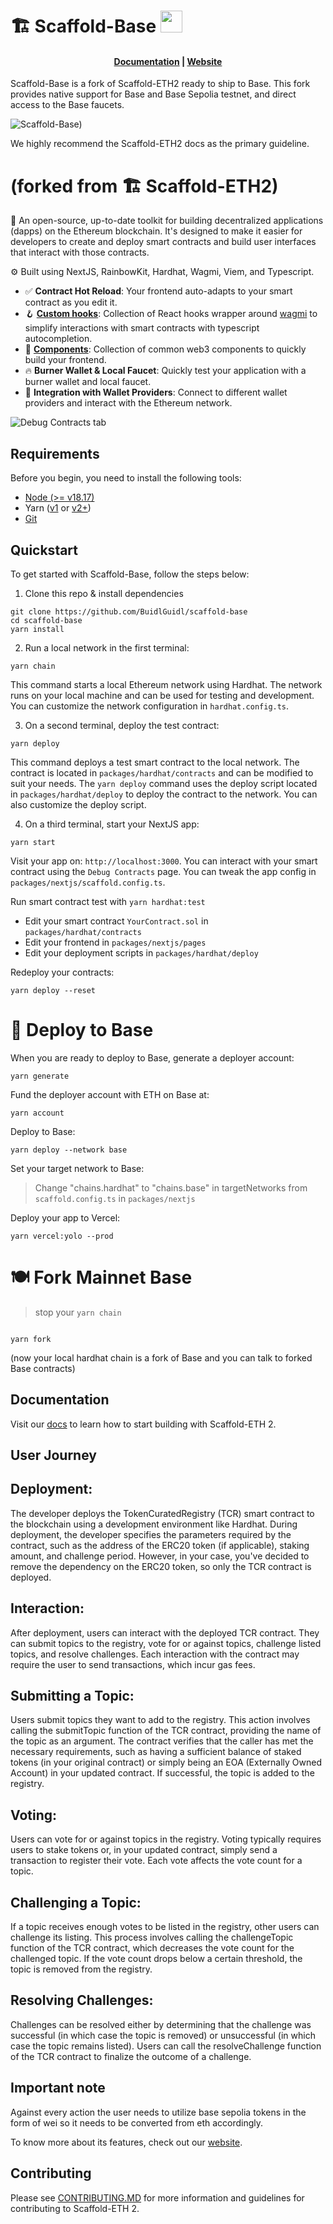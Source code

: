 
# 🏗️ Scaffold-Base <img src="https://github.com/damianmarti/se-2/assets/466652/a795d1f3-980b-4e53-9784-ac53b6dd980e" width="35">

<h4 align="center">
  <a href="https://docs.scaffoldeth.io">Documentation</a> |
  <a href="https://scaffoldeth.io">Website</a>
</h4>

Scaffold-Base is a fork of Scaffold-ETH2 ready to ship to Base. This fork provides native support for Base and Base Sepolia testnet, and direct access to the Base faucets. 

![Scaffold-Base)](https://github.com/damianmarti/se-2/assets/466652/eac667a7-68fb-4f69-a427-126f7de4114d)

We highly recommend the Scaffold-ETH2 docs as the primary guideline.

# (forked from 🏗 Scaffold-ETH2)

🧪 An open-source, up-to-date toolkit for building decentralized applications (dapps) on the Ethereum blockchain. It's designed to make it easier for developers to create and deploy smart contracts and build user interfaces that interact with those contracts.

⚙️ Built using NextJS, RainbowKit, Hardhat, Wagmi, Viem, and Typescript.

- ✅ **Contract Hot Reload**: Your frontend auto-adapts to your smart contract as you edit it.
- 🪝 **[Custom hooks](https://docs.scaffoldeth.io/hooks/)**: Collection of React hooks wrapper around [wagmi](https://wagmi.sh/) to simplify interactions with smart contracts with typescript autocompletion.
- 🧱 [**Components**](https://docs.scaffoldeth.io/components/): Collection of common web3 components to quickly build your frontend.
- 🔥 **Burner Wallet & Local Faucet**: Quickly test your application with a burner wallet and local faucet.
- 🔐 **Integration with Wallet Providers**: Connect to different wallet providers and interact with the Ethereum network.

![Debug Contracts tab](https://github.com/damianmarti/se-2/assets/466652/672d178c-38c9-4c9a-953d-d36acf08f3cd)

## Requirements

Before you begin, you need to install the following tools:

- [Node (>= v18.17)](https://nodejs.org/en/download/)
- Yarn ([v1](https://classic.yarnpkg.com/en/docs/install/) or [v2+](https://yarnpkg.com/getting-started/install))
- [Git](https://git-scm.com/downloads)

## Quickstart

To get started with Scaffold-Base, follow the steps below:

1. Clone this repo & install dependencies

```
git clone https://github.com/BuidlGuidl/scaffold-base
cd scaffold-base
yarn install
```

2. Run a local network in the first terminal:

```
yarn chain
```

This command starts a local Ethereum network using Hardhat. The network runs on your local machine and can be used for testing and development. You can customize the network configuration in `hardhat.config.ts`.

3. On a second terminal, deploy the test contract:

```
yarn deploy
```

This command deploys a test smart contract to the local network. The contract is located in `packages/hardhat/contracts` and can be modified to suit your needs. The `yarn deploy` command uses the deploy script located in `packages/hardhat/deploy` to deploy the contract to the network. You can also customize the deploy script.

4. On a third terminal, start your NextJS app:

```
yarn start
```

Visit your app on: `http://localhost:3000`. You can interact with your smart contract using the `Debug Contracts` page. You can tweak the app config in `packages/nextjs/scaffold.config.ts`.

Run smart contract test with `yarn hardhat:test`

- Edit your smart contract `YourContract.sol` in `packages/hardhat/contracts`
- Edit your frontend in `packages/nextjs/pages`
- Edit your deployment scripts in `packages/hardhat/deploy`


Redeploy your contracts:

```
yarn deploy --reset
```


# 🔵 Deploy to Base


When you are ready to deploy to Base, generate a deployer account: 

```
yarn generate
```



Fund the deployer account with ETH on Base at:

```
yarn account
```


Deploy to Base:

```
yarn deploy --network base 
```


Set your target network to Base:

> Change "chains.hardhat" to "chains.base" in targetNetworks from `scaffold.config.ts` in `packages/nextjs`


Deploy your app to Vercel:

```
yarn vercel:yolo --prod
```

# 🍽️ Fork Mainnet Base

> stop your `yarn chain`

```

yarn fork

```

(now your local hardhat chain is a fork of Base and you can talk to forked Base contracts)


## Documentation

Visit our [docs](https://docs.scaffoldeth.io) to learn how to start building with Scaffold-ETH 2.

## User Journey

## Deployment: 

The developer deploys the TokenCuratedRegistry (TCR) smart contract to the blockchain using a development environment like Hardhat. During deployment, the developer specifies the parameters required by the contract, such as the address of the ERC20 token (if applicable), staking amount, and challenge period. However, in your case, you've decided to remove the dependency on the ERC20 token, so only the TCR contract is deployed.

## Interaction: 

After deployment, users can interact with the deployed TCR contract. They can submit topics to the registry, vote for or against topics, challenge listed topics, and resolve challenges. Each interaction with the contract may require the user to send transactions, which incur gas fees.

## Submitting a Topic: 

Users submit topics they want to add to the registry. This action involves calling the submitTopic function of the TCR contract, providing the name of the topic as an argument. The contract verifies that the caller has met the necessary requirements, such as having a sufficient balance of staked tokens (in your original contract) or simply being an EOA (Externally Owned Account) in your updated contract. If successful, the topic is added to the registry.

## Voting: 

Users can vote for or against topics in the registry. Voting typically requires users to stake tokens or, in your updated contract, simply send a transaction to register their vote. Each vote affects the vote count for a topic.

## Challenging a Topic: 

If a topic receives enough votes to be listed in the registry, other users can challenge its listing. This process involves calling the challengeTopic function of the TCR contract, which decreases the vote count for the challenged topic. If the vote count drops below a certain threshold, the topic is removed from the registry.

## Resolving Challenges: 

Challenges can be resolved either by determining that the challenge was successful (in which case the topic is removed) or unsuccessful (in which case the topic remains listed). Users can call the resolveChallenge function of the TCR contract to finalize the outcome of a challenge.

## Important note

Against every action the user needs to utilize base sepolia tokens in the form of wei so it needs to be converted from eth accordingly.

To know more about its features, check out our [website](https://scaffoldeth.io).

## Contributing

Please see [CONTRIBUTING.MD](https://github.com/scaffold-eth/scaffold-eth-2/blob/main/CONTRIBUTING.md) for more information and guidelines for contributing to Scaffold-ETH 2.
